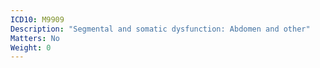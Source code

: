 ```yaml
---
ICD10: M9909
Description: "Segmental and somatic dysfunction: Abdomen and other"
Matters: No
Weight: 0
---
```


